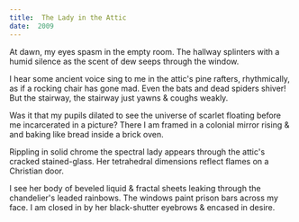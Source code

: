 ```yaml
---
title:  The Lady in the Attic
date:  2009
---
```


At dawn, my eyes spasm in the empty room. The hallway splinters with a humid silence as the scent of dew seeps through the window.

I hear some ancient voice sing to me
in the attic's pine rafters, rhythmically,
as if a rocking chair has gone mad.
Even the bats and dead spiders shiver!
But the stairway,
the stairway just yawns & coughs weakly.

Was it that my pupils dilated to see
the universe of scarlet floating before me
incarcerated in a picture?
There I am framed
in a colonial mirror rising & and baking
like bread inside a brick oven.

Rippling in solid chrome the spectral lady
appears through the attic's cracked stained-glass.
Her tetrahedral dimensions
reflect flames on a Christian door.

I see her body of beveled liquid & fractal sheets
leaking through the chandelier's leaded rainbows. The windows paint prison bars across my face. I am closed in by her black-shutter eyebrows & encased in desire.
